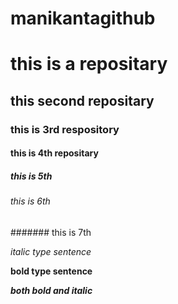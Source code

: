 # manikantagithub
# this is a repositary
## this second repositary
### this is 3rd respository
#### this is 4th repositary
##### this is 5th
###### this is 6th

####### this is 7th

*italic type sentence*

**bold type sentence**

***both bold and italic***
